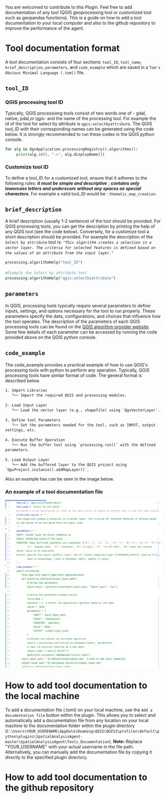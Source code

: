 You are welcomed to contribute to this Plugin. Feel free to add documentation of any tool (QGIS geoprocessing tool or customized tool such as geopandas functions). 
This is a guide on how to add a tool documentation to your local computer and also to the github repository to improve the performance of the agent.
# Tool documentation format
 A tool documentation consists of four sections: ```tool_ID```, ```tool_name```, ```brief_description```, ```parameters```, and ```code_example``` which are saved in a ```Tom's Obvious Minimal Language (.toml)``` file.

## ```tool_ID```
### QGIS processing tool ID
Typically, QGIS processiong tools consist of two words one of - gdal, native, pdal,or qgis- and the name of the processing tool. For example the id of the tool for select by attribute is ```qgis:selectbyattribute```. The QGIS tool_ID with their corresponding names can be generated using the code below. It is strongly recommended to run these codes in the QGIS python console.

```python
for alg in QgsApplication.processingRegistry().algorithms():
     print(alg.id(), "->", alg.displayName())
```
### Customize tool ID
To define a tool_ID for a customized tool, ensure that it adheres to the following rules: _**it must be simple and descriptive**_ ; _**contains only lowercase letters and underscore without any spaces oe special characters**_. For example a valid tool_ID would be : ```thematic_map_creation```.

## ```brief_description```
A brief description (usually 1-2 sentence) of the tool should be provided. For QGIS processing tools, you can get the description by printing the help of any QGIS tool (see the code below). Conversely, for a customize tool a short description should be provided. For example the description of the ```Select by attribute``` tool is: 
_```"This algorithm creates a selection in a vector layer. The criteria for selected features is defined based on the values of an attribute from the input layer."```_  

```python
processing.algorithmHelp("tool_ID")

#Example the Select by attribute tool
processing.algorithmHelp("qgis:selectbyattribute")
```
## ```parameters```
In QGIS, processing tools typically require several parameters to define inputs, settings, and options necessary for the tool to run properly. These parameters specify the data, configurations, and choices that influence how the tool operates. 
The description of the parameters of each QGIS processing tools can be found on the [QGIS algorithm provider website](https://docs.qgis.org/3.34/en/docs/user_manual/processing_algs/qgis/index.html). Some few details of each parameter can be accessed by running the code provided above on the QGIS python console.

## ```code_example```
The code_example provides a practical example of how to use QGIS's processing tools with python to perform any operation. Typically, QGIS processing tools have similar format of code. The general format is described below. 
```plaintext
1. Import Libraries
   └── Import the required QGIS and processing modules.

2. Load Input Layer
   └── Load the vector layer (e.g., shapefile) using `QgsVectorLayer`.

3. Define tool Parameters
   └── Set the parameters needed for the tool, such as INPUT, output settings, etc.

4. Execute Buffer Operation
   └── Run the buffer tool using `processing.run()` with the defined parameters.

5. Load Output Layer
   └── Add the buffered layer to the QGIS project using `QgsProject.instance().addMapLayer()`.
 ```
Also an example has can be seen in the image below.

### An example of a tool documentation file

![img.png](img.png)






# How to add tool documentation to the local machine
To add a documentation file (.toml) on your local machine, use the ```Add a documentation file``` button within the plugin. This allows you to select and automatically add a documentation file from any location on your local machine to the documentation folder within the plugin directory (```C:\Users\YOUR_USERENAME\AppData\Roaming\QGIS\QGIS3\profiles\default\python\plugins\SpatialAnalysisAgent-master\SpatialAnalysisAgent\Tools_Documentation```). **Note:** Replace "YOUR_USERNAME" with your actual username in the file path. Alternatively, you can manually add the documentation file by copying it directly to the specified plugin directory.


# How to add tool documentation to the github repository